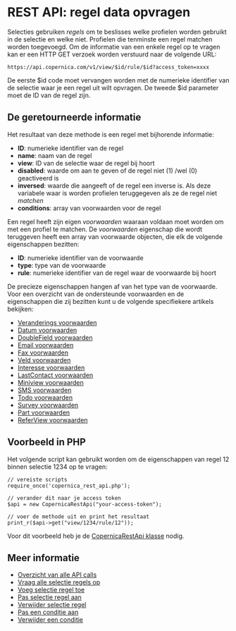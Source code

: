 # REST API: regel data opvragen

Selecties gebruiken *regels* om te beslisses welke profielen worden gebruikt in de selectie en welke niet. Profielen die tenminste een regel matchen worden toegevoegd. Om de informatie van een enkele regel op te vragen kan er een HTTP GET verzoek worden verstuurd naar de volgende URL:

`https://api.copernica.com/v1/view/$id/rule/$id?access_token=xxxx`

De eerste $id code moet vervangen worden met de numerieke identifier van de selectie waar je een regel uit wilt opvragen. De tweede $id parameter moet de ID van de regel zijn.

## De geretourneerde informatie

Het resultaat van deze methode is een regel met bijhorende informatie:

- **ID**: numerieke identifier van de regel
- **name**: naam van de regel
- **view**: ID van de selectie waar de regel bij hoort
- **disabled**: waarde om aan te geven of de regel niet (1) /wel (0) geactiveerd is
- **inversed**: waarde die aangeeft of de regel een inverse is. Als deze variabele waar is worden profielen teruggegeven als ze de regel niet *matchen*
- **conditions**: array van voorwaarden voor de regel

Een regel heeft zijn eigen *voorwaarden* waaraan voldaan moet worden om met een profiel te matchen. De *voorwaarden* eigenschap die wordt teruggeven heeft een array van voorwaarde objecten, die elk de volgende eigenschappen bezitten:

- **ID**: numerieke identifier van de voorwaarde
- **type**: type van de voorwaarde
- **rule**: numerieke identifier van de regel waar de voorwaarde bij hoort

De precieze eigenschappen hangen af van het type van de voorwaarde. Voor een overzicht van de ondersteunde voorwaarden en de eigenschappen die zij bezitten kunt u de volgende specifiekere artikels bekijken:

- [Veranderings voorwaarden](./rest-condition-type-change.md)
- [Datum voorwaarden](./rest-condition-type-date.md)
- [DoubleField voorwaarden](./rest-condition-type-doublefield.md)
- [Email voorwaarden](./rest-condition-type-email.md)
- [Fax voorwaarden](./rest-condition-type-fax.md)
- [Veld voorwaarden](./rest-condition-type-field.md)
- [Interesse voorwaarden](./rest-condition-type-interest.md)
- [LastContact voorwaarden](./rest-condition-type-lastcontact.md)
- [Miniview voorwaarden](./rest-condition-type-miniview.md)
- [SMS voorwaarden](./rest-condition-type-sms.md)
- [Todo voorwaarden](./rest-condition-type-todo.md)
- [Survey voorwaarden](./rest-condition-type-survey.md)
- [Part voorwaarden](./rest-condition-type-part.md)
- [ReferView voorwaarden](./rest-condition-type-referview.md)


## Voorbeeld in PHP

Het volgende script kan gebruikt worden om de eigenschappen van regel 12 binnen selectie 1234 op te vragen:

    // vereiste scripts
    require_once('copernica_rest_api.php');
    
    // verander dit naar je access token
    $api = new CopernicaRestApi("your-access-token");

    // voer de methode uit en print het resultaat
    print_r($api->get("view/1234/rule/12"));

Voor dit voorbeeld heb je de [CopernicaRestApi klasse](./rest-php.md) nodig.
    

## Meer informatie

* [Overzicht van alle API calls](./rest-api.md)
* [Vraag alle selectie regels op](./rest-get-view-rules.md)
* [Voeg selectie regel toe](./rest-post-view-rules.md)
* [Pas selectie regel aan](./rest-put-rule.md)
* [Verwijder selectie regel](./rest-delete-rule.md)
* [Pas een conditie aan](./rest-put-condition.md)
* [Verwijder een conditie](./rest-delete-condition.md)

